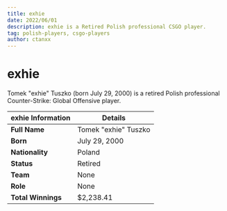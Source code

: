 ```yaml
---
title: exhie
date: 2022/06/01
description: exhie is a Retired Polish professional CSGO player.
tag: polish-players, csgo-players
author: ctanxx
---
```


# exhie

Tomek "exhie" Tuszko (born July 29, 2000) is a retired Polish professional Counter-Strike: Global Offensive player.

| **exhie Information** | **Details**         |
| -------------------- | -------------------- |
| **Full Name**        | Tomek "exhie" Tuszko |
| **Born**             | July 29, 2000        |
| **Nationality**      | Poland               |
| **Status**           | Retired              |
| **Team**             | None                 |
| **Role**             | None                 |
| **Total Winnings**   | $2,238.41            |